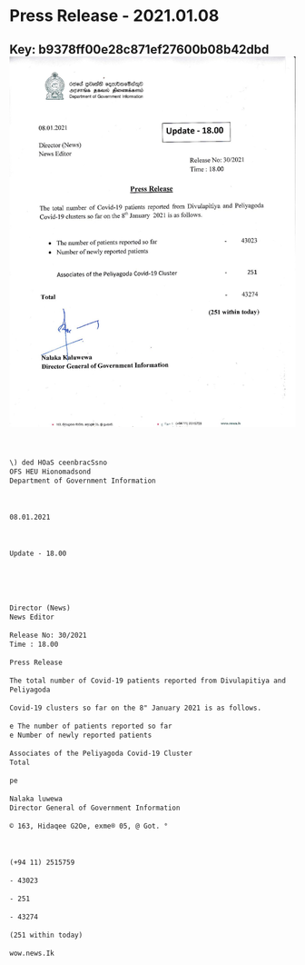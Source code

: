 # Press Release - 2021.01.08 
Key: b9378ff00e28c871ef27600b08b42dbd 
![img](img/b9378ff00e28c871ef27600b08b42dbd.jpg)
---
```
   

\) ded HOaS ceenbracSsno
OFS HEU Hionomadsond
Department of Government Information

 

08.01.2021

 

Update - 18.00

 

 

Director (News)
News Editor

Release No: 30/2021
Time : 18.00

Press Release

The total number of Covid-19 patients reported from Divulapitiya and Peliyagoda

Covid-19 clusters so far on the 8" January 2021 is as follows.

e The number of patients reported so far
e Number of newly reported patients

Associates of the Peliyagoda Covid-19 Cluster
Total

pe

Nalaka luwewa
Director General of Government Information

© 163, Hidaqee G2Oe, exme® 05, @ Got. °

 

(+94 11) 2515759

- 43023

- 251

- 43274

(251 within today)

wow.news.Ik

```
